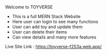 Welcome to TOYVERSE

* This is a full MERN Stack Website
* Here user can login to see many functions
* User can add toy and update them
* User can delete their items
* Can view details and many more features

Live Site Link : https://toyverse-f253a.web.app/